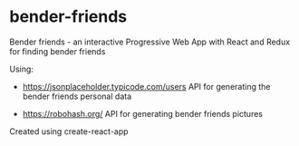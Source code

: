 # bender-friends
Bender friends - an interactive Progressive Web App with React and Redux for finding bender friends

Using:

  * https://jsonplaceholder.typicode.com/users API for generating the bender friends personal data
     
  * https://robohash.org/ API for generating bender friends pictures
     
Created using create-react-app
